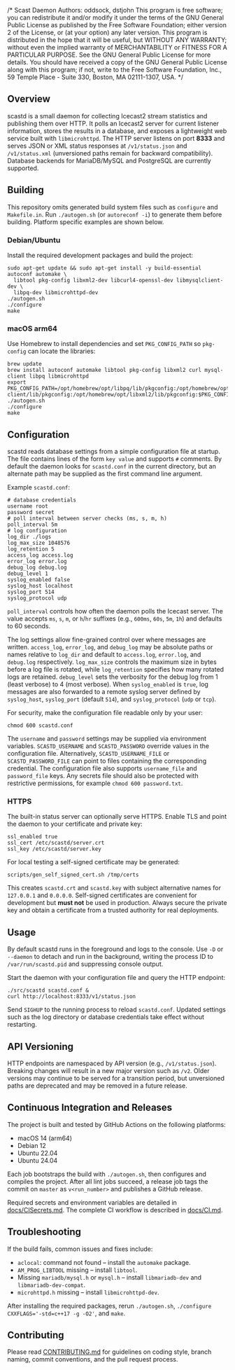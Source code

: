 /* Scast Daemon
Authors: oddsock, dstjohn
This program is free software; you can
redistribute it and/or modify it under the terms of the GNU General Public License as published by
the Free Software Foundation; either version 2 of the License, or (at your option) any later
version. This program is distributed in the hope that it will be useful, but WITHOUT ANY WARRANTY;
without even the implied warranty of MERCHANTABILITY or FITNESS FOR A PARTICULAR PURPOSE.  See the
GNU General Public License for more details. You should have received a copy of the GNU General
Public License along with this program; if not, write to the Free Software Foundation, Inc., 59
Temple Place - Suite 330, Boston, MA 02111-1307, USA.
*/

Overview
--------
scastd is a small daemon for collecting Icecast2 stream statistics and
publishing them over HTTP.  It polls an Icecast2 server for current
listener information, stores the results in a database, and exposes a
lightweight web service built with `libmicrohttpd`.  The HTTP server
listens on port **8333** and serves JSON or XML status responses at
`/v1/status.json` and `/v1/status.xml` (unversioned paths remain for
backward compatibility).  Database backends for MariaDB/MySQL
and PostgreSQL are currently supported.

Building
--------
This repository omits generated build system files such as `configure` and
`Makefile.in`. Run `./autogen.sh` (or `autoreconf -i`) to generate them before
building. Platform specific examples are shown below.

### Debian/Ubuntu

Install the required development packages and build the project:

```
sudo apt-get update && sudo apt-get install -y build-essential autoconf automake \
  libtool pkg-config libxml2-dev libcurl4-openssl-dev libmysqlclient-dev \
  libpq-dev libmicrohttpd-dev
./autogen.sh
./configure
make
```

### macOS arm64

Use Homebrew to install dependencies and set `PKG_CONFIG_PATH` so `pkg-config`
can locate the libraries:

```
brew update
brew install autoconf automake libtool pkg-config libxml2 curl mysql-client libpq libmicrohttpd
export PKG_CONFIG_PATH=/opt/homebrew/opt/libpq/lib/pkgconfig:/opt/homebrew/opt/mysql-client/lib/pkgconfig:/opt/homebrew/opt/libxml2/lib/pkgconfig:$PKG_CONFIG_PATH
./autogen.sh
./configure
make
```

Configuration
-------------
scastd reads database settings from a simple configuration file at
startup. The file contains lines of the form `key value` and supports
`#` comments. By default the daemon looks for `scastd.conf` in the
current directory, but an alternate path may be supplied as the first
command line argument.

Example `scastd.conf`:

```
# database credentials
username root
password secret
# poll interval between server checks (ms, s, m, h)
poll_interval 5m
# log configuration
log_dir ./logs
log_max_size 1048576
log_retention 5
access_log access.log
error_log error.log
debug_log debug.log
debug_level 1
syslog_enabled false
syslog_host localhost
syslog_port 514
syslog_protocol udp
```

`poll_interval` controls how often the daemon polls the Icecast server. The value
accepts `ms`, `s`, `m`, or `h`/`hr` suffixes (e.g., `600ms`, `60s`, `5m`, `1h`) and
defaults to 60 seconds.

The log settings allow fine-grained control over where messages are
written. `access_log`, `error_log`, and `debug_log` may be absolute
paths or names relative to `log_dir` and default to `access.log`,
`error.log`, and `debug.log` respectively. `log_max_size` controls the
maximum size in bytes before a log file is rotated, while
`log_retention` specifies how many rotated logs are retained. `debug_level`
sets the verbosity for the debug log from 1 (least verbose) to 4 (most verbose).
When `syslog_enabled` is `true`, log messages are also forwarded to a
remote syslog server defined by `syslog_host`, `syslog_port` (default
`514`), and `syslog_protocol` (`udp` or `tcp`).

For security, make the configuration file readable only by your user:

```
chmod 600 scastd.conf
```

The `username` and `password` settings may be supplied via environment
variables. `SCASTD_USERNAME` and `SCASTD_PASSWORD` override values in the
configuration file. Alternatively, `SCASTD_USERNAME_FILE` or
`SCASTD_PASSWORD_FILE` can point to files containing the corresponding
credential. The configuration file also supports `username_file` and
`password_file` keys. Any secrets file should also be protected with
restrictive permissions, for example `chmod 600 password.txt`.

### HTTPS

The built-in status server can optionally serve HTTPS. Enable TLS and
point the daemon to your certificate and private key:

```
ssl_enabled true
ssl_cert /etc/scastd/server.crt
ssl_key /etc/scastd/server.key
```

For local testing a self-signed certificate may be generated:

```
scripts/gen_self_signed_cert.sh /tmp/certs
```

This creates `scastd.crt` and `scastd.key` with subject alternative
names for `127.0.0.1` and `0.0.0.0`. Self-signed certificates are
convenient for development but **must not** be used in production.
Always secure the private key and obtain a certificate from a trusted
authority for real deployments.

Usage
-----
By default scastd runs in the foreground and logs to the console. Use
`-D` or `--daemon` to detach and run in the background, writing the
process ID to `/var/run/scastd.pid` and suppressing console output.

Start the daemon with your configuration file and query the HTTP
endpoint:

```
./src/scastd scastd.conf &
curl http://localhost:8333/v1/status.json
```

Send `SIGHUP` to the running process to reload `scastd.conf`. Updated
settings such as the log directory or database credentials take effect
without restarting.

API Versioning
--------------
HTTP endpoints are namespaced by API version (e.g., `/v1/status.json`).
Breaking changes will result in a new major version such as `/v2`. Older
versions may continue to be served for a transition period, but
unversioned paths are deprecated and may be removed in a future release.

Continuous Integration and Releases
-----------------------------------
The project is built and tested by GitHub Actions on the following
platforms:

- macOS 14 (arm64)
- Debian 12
- Ubuntu 22.04
- Ubuntu 24.04

Each job bootstraps the build with `./autogen.sh`, then configures and
compiles the project. After all lint jobs succeed, a release job tags
the commit on `master` as `v<run_number>` and publishes a GitHub release.

Required secrets and environment variables are detailed in
[docs/CISecrets.md](docs/CISecrets.md).  The complete CI workflow is
described in [docs/CI.md](docs/CI.md).


Troubleshooting
---------------
If the build fails, common issues and fixes include:

- `aclocal`: command not found – install the `automake` package.
- `AM_PROG_LIBTOOL` missing – install `libtool`.
- Missing `mariadb/mysql.h` or `mysql.h` – install `libmariadb-dev` and `libmariadb-dev-compat`.
- `microhttpd.h` missing – install `libmicrohttpd-dev`.

After installing the required packages, rerun `./autogen.sh`,
`./configure CXXFLAGS='-std=c++17 -g -O2'`, and `make`.

Contributing
------------

Please read [CONTRIBUTING.md](CONTRIBUTING.md) for guidelines on coding style, branch naming,
commit conventions, and the pull request process.
